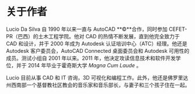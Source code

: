 # 关于作者

Lucio Da Silva 自 1990 年以来一直与 AutoCAD **©**合作，同时参加 CEFET-PR（巴西）的土木工程学院。他对 CAD 的热情不断发展，直到他完全致力于 CAD 和设计，并于 2000 年成为 Autodesk 认证培训中心（ATC）经理。他还是 Autodesk 客户委员会，AutoCAD Connected 桌面委员会和 Autodesk 可用性的成员。测试小组自 2001 年以来。2011 年，他决定攻读信息技术和软件开发学位，并于 2014 年毕业于霍奇斯大学 _Magna Cum Laude_ 。

Lucio 目前从事 CAD 和 IT 咨询，3D 可视化和编程工作。此外，他还是佛罗里达州西南部一个基督教社区教会的音乐家和音乐部长，与妻子和三个孩子住在一起。